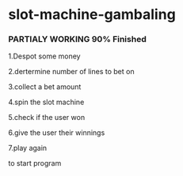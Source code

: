 # slot-machine-gambaling

### PARTIALY WORKING 90% Finished

 1.Despot some money
 
 2.dertermine number of lines to bet on
 
 3.collect a bet amount
 
 4.spin the slot machine
 
 5.check if the user won
 
 6.give the user their winnings
 
 7.play again


 to start program 
